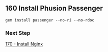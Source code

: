 ## 160 Install Phusion Passenger

```console
gem install passenger --no-ri --no-rdoc
```

### Next Step

[170 - Install Nginx](https://github.com/sleepepi/sleepepi/tree/master/virtual-machines/170-install-nginx.md)
